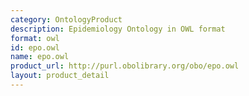 ```yaml
---
category: OntologyProduct
description: Epidemiology Ontology in OWL format
format: owl
id: epo.owl
name: epo.owl
product_url: http://purl.obolibrary.org/obo/epo.owl
layout: product_detail
---
```

